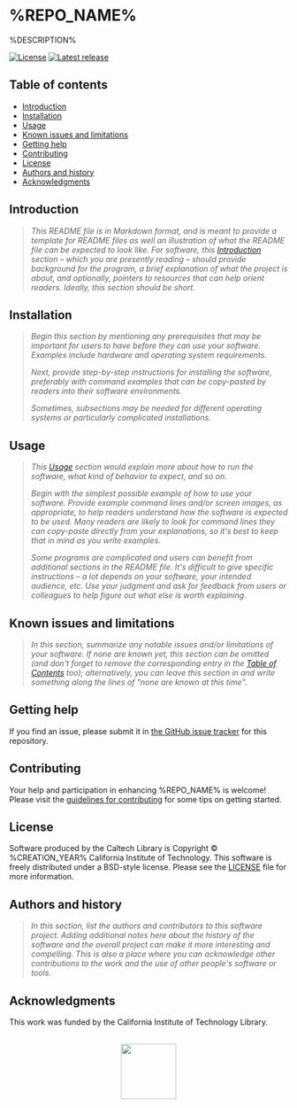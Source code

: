# %REPO_NAME%

%DESCRIPTION%

[![License](https://img.shields.io/badge/License-BSD--like-lightgrey.svg)](https://github.com/caltechlibrary/%REPO_NAME%/LICENSE)
[![Latest release](https://img.shields.io/github/v/release/caltechlibrary/%REPO_NAME%.svg?color=b44e88)](https://github.com/caltechlibrary/%REPO_NAME%/releases)


## Table of contents

* [Introduction](#introduction)
* [Installation](#installation)
* [Usage](#usage)
* [Known issues and limitations](#known-issues-and-limitations)
* [Getting help](#getting-help)
* [Contributing](#contributing)
* [License](#license)
* [Authors and history](#authors-and-history)
* [Acknowledgments](#authors-and-acknowledgments)


## Introduction

> _This README file is in Markdown format, and is meant to provide a template for README files as well an illustration of what the README file can be expected to look like.  For software, this [Introduction](#introduction) section &ndash; which you are presently reading &ndash; should provide background for the program, a brief explanation of what the project is about, and optionally, pointers to resources that can help orient readers.  Ideally, this section should be short._


## Installation

> _Begin this section by mentioning any prerequisites that may be important for users to have before they can use your software.  Examples include hardware and operating system requirements._
>
> _Next, provide step-by-step instructions for installing the software, preferably with command examples that can be copy-pasted by readers into their software environments._
>
> _Sometimes, subsections may be needed for different operating systems or particularly complicated installations._
 

## Usage

> _This [Usage](#usage) section would explain more about how to run the software, what kind of behavior to expect, and so on._
>
> _Begin with the simplest possible example of how to use your software.  Provide example command lines and/or screen images, as appropriate, to help readers understand how the software is expected to be used.  Many readers are likely to look for command lines they can copy-paste directly from your explanations, so it's best to keep that in mind as you write examples._
>
> _Some programs are complicated and users can benefit from additional sections in the README file.  It's difficult to give specific instructions &ndash; a lot depends on your software, your intended audience, etc.  Use your judgment and ask for feedback from users or colleagues to help figure out what else is worth explaining._


## Known issues and limitations

> _In this section, summarize any notable issues and/or limitations of your software.  If none are known yet, this section can be omitted (and don't forget to remove the corresponding entry in the [Table of Contents](#table-of-contents) too); alternatively, you can leave this section in and write something along the lines of "none are known at this time"._


## Getting help

If you find an issue, please submit it in [the GitHub issue tracker](https://github.com/caltechlibrary/%REPO_NAME%/issues) for this repository.


## Contributing

Your help and participation in enhancing %REPO_NAME% is welcome!  Please visit the [guidelines for contributing](CONTRIBUTING.md) for some tips on getting started.


## License

Software produced by the Caltech Library is Copyright © %CREATION_YEAR% California Institute of Technology.  This software is freely distributed under a BSD-style license.  Please see the [LICENSE](LICENSE) file for more information.


## Authors and history

> _In this section, list the authors and contributors to this software project.  Adding additional notes here about the history of the software and the overall project can make it more interesting and compelling.  This is also a place where you can acknowledge other contributions to the work and the use of other people's software or tools._


## Acknowledgments

This work was funded by the California Institute of Technology Library.

<div align="center">
  <br>
  <a href="https://www.caltech.edu">
    <img width="100" height="100" src="https://github.com/caltechlibrary/%REPO_NAME%/blob/main/.graphics/caltech-round.png">
  </a>
</div>
